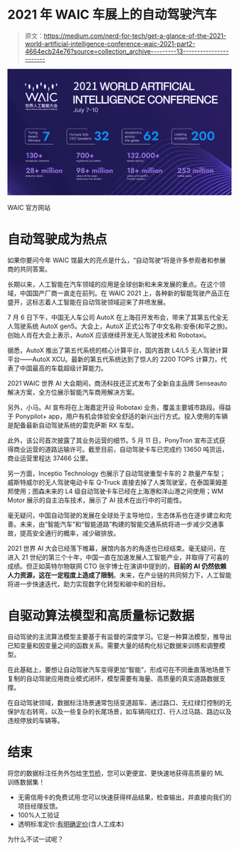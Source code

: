 # 2021 年 WAIC 车展上的自动驾驶汽车

> 原文：<https://medium.com/nerd-for-tech/get-a-glance-of-the-2021-world-artificial-intelligence-conference-waic-2021-part2-4664ecb24e76?source=collection_archive---------13----------------------->

![](img/4490e0ec1c4da18237271fcc9c53da9e.png)

WAIC 官方网站

# 自动驾驶成为热点

如果你要问今年 WAIC 馆最大的亮点是什么，“自动驾驶”将是许多参观者和参展商的共同答案。

长期以来，人工智能在汽车领域的应用是全球创新和未来发展的重点。在这个领域，中国国产厂商一直走在前列。在 WAIC 2021 上，各种新的智能驾驶产品正在盛开，这标志着人工智能在自动驾驶领域迎来了井喷发展。

7 月 6 日下午，中国无人车公司 AutoX 在上海召开发布会，带来了其第五代全无人驾驶系统 AutoX gen5。大会上，AutoX 正式公布了中文名称:安泰(和平之旅)。创始人肖在大会上表示，AutoX 应该继续开发无人驾驶技术和 Robotaxi。

据悉，AutoX 推出了第五代系统的核心计算平台，国内首款 L4/L5 无人驾驶计算平台——AutoX XCU。最新的第五代系统达到了惊人的 2200 TOPS 计算力，代表了中国最高的车载超级计算能力。

2021 WAIC 世界 AI 大会期间，商汤科技还正式发布了全新自主品牌 Senseauto 解决方案，全方位展示智能汽车商用解决方案。

另外，小马。AI 宣布将在上海嘉定开设 Robotaxi 业务，覆盖主要城市路段。得益于 Ponypilot+ app，用户有机会体验安全舒适的新兴出行方式。投入使用的车辆是配备最新自动驾驶系统的雷克萨斯 RX 车型。

此外，该公司首次披露了其业务运营的细节。5 月 11 日，PonyTron 宣布正式获得商业运营的道路运输许可。截至目前，自动驾驶卡车已完成约 13650 吨货运，商业运营里程达 37466 公里。

另一方面，Inceptio Technology 也展示了自动驾驶重型卡车的 2 款量产车型；威斯特威尔的无人驾驶电动卡车 Q-Truck 直接去掉了人类驾驶室，在泰国莱姆差邦使用；图森未来的 L4 级自动驾驶卡车已经在上海港和洋山港之间使用；WM Motor 展示的自主泊车技术，展示了 AI 技术在出行中的可能性。

毫无疑问，中国自动驾驶的发展在全球处于主导地位，生态体系也在逐步建立和完善。未来，由“智能汽车”和“智能道路”构建的智能交通系统将进一步减少交通事故，提高安全通行的概率，减少碳排放。

2021 世界 AI 大会已经落下帷幕，展馆内各方的角逐也已经结束。毫无疑问，在进入 21 世纪的第三个十年，中国一直在加速发展人工智能产业，并取得了可喜的成绩。但正如英特尔物联网 CTO 张宇博士在演讲中提到的，**目前的 AI 仍然依赖人力资源，这在一定程度上造成了限制**。未来，在产业链的共同努力下，人工智能将进一步快速迭代，助力实现数字化转型和碳中和的目标。

# 自驱动算法模型和高质量标记数据

自动驾驶的主流算法模型主要基于有监督的深度学习。它是一种算法模型，推导出已知变量和因变量之间的函数关系。需要大量的结构化标记数据来训练和调整模型。

在此基础上，要想让自动驾驶汽车变得更加“智能”，形成可在不同垂直落地场景下复制的自动驾驶应用商业模式闭环，模型需要有海量、高质量的真实道路数据支撑。

在自动驾驶领域，数据标注场景通常包括变道超车、通过路口、无红绿灯控制的无保护左右转弯，以及一些复杂的长尾场景，如车辆闯红灯、行人过马路、路边以及违规停放的车辆等。

# 结束

将您的数据标注任务外包给[字节桥](https://tinyurl.com/5n6vssam)，您可以更便宜、更快速地获得高质量的 ML 训练数据集！

*   无需信用卡的免费试用:您可以快速获得样品结果，检查输出，并直接向我们的项目经理反馈。
*   100%人工验证
*   透明标准定价:[有明确定价](https://www.bytebridge.io/#/?module=price)(含人工成本)

为什么不试一试呢？
